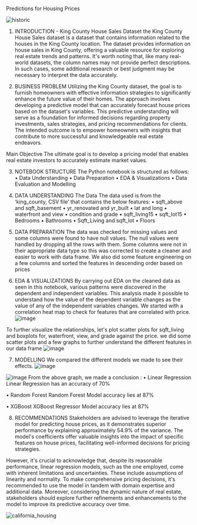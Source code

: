 Predictions for Housing Prices

 ![historic](https://github.com/MWENDA1999/DSF_FT-Group-9-Phase-2-project/assets/141914238/7cad1fc6-d176-4033-9537-7099219e79a5)


1.	INTRODUCTION - King County House Sales Dataset
the King County House Sales dataset is a dataset that contains information related to the houses in the King County location. 
The dataset provides information on house sales in King County, offering a valuable resource for exploring real estate trends and patterns. It's worth noting that, like many real-world datasets, the column names may not provide perfect descriptions. In such cases, some additional research or  best judgment may be necessary to interpret the data accurately.


2.	BUSINESS PROBLEM
Utilizing the King County dataset, the goal is to furnish homeowners with effective information strategies to significantly enhance the future value of their homes. The approach involves developing a predictive model that can accurately forecast house prices based on the dataset's variables. This predictive understanding will serve as a foundation for informed decisions regarding property investments, sales strategies, and pricing recommendations for clients. The intended outcome is to empower homeowners with insights that contribute to more successful and knowledgeable real estate endeavors.

Main Objective
The ultimate goal is to develop a pricing model that enables real estate investors to accurately estimate market values.

3.	NOTEBOOK STRUCTURE
The Python notebook is structured as follows:
•	Data Understanding
•	Data Preparation
•	EDA & Visualizations
•	Data Evaluation and Modelling


4.	DATA UNDERSTANDING
The Data
The data used is from the ‘king_county, CSV file’ that contains the below features:
•	sqft_above and sqft_basement
•	yr_renovated and yr_built
•	lat and long
•	waterfront and view
•	condition and grade
•	sqft_living15
•	sqft_lot15
•	Bedrooms
•	Bathrooms
•	Sqft_Living and sqft_lot
•	Floors


5.	DATA PREPARATION
The data was checked for missing values and some columns were found to have null values. The null values were handled by dropping all the rows with them. Some columns were not in their appropriate data type so this was corrected to create a cleaner and easier to work with data frame. We also did some feature engineering on a few columns and sorted the features in descending order based on prices





6.	EDA & VISUALIZATIONS
By carrying out EDA on the cleaned data as seen in this notebook, various patterns were discovered in the dependent and independent variables. This analysis made it possible to understand how the value of the dependent variable changes as the value of any of the independent variables changes.
We started with a correlation heat map to check for features that are correlated with price.
![image](https://github.com/MWENDA1999/DSF_FT-Group-9-Phase-2-project/assets/141914238/edd40258-7634-4b88-9c5d-84316ab47aa6)

To further visualize the relationships, let's plot scatter plots for sqft_living and boxplots for, waterfront, view, and grade against the price.​ we did some scatter plots and a few graphs to further understand the different features in our data frame
![image](https://github.com/MWENDA1999/DSF_FT-Group-9-Phase-2-project/assets/141914238/3a3ea4a3-5024-4a08-b992-cdc2d3f47e56)

7.	MODELLING
We compared the different models we made to see their effects.
![image](https://github.com/MWENDA1999/DSF_FT-Group-9-Phase-2-project/assets/141914238/54417ee5-959e-4ce4-b6bf-30b21b931bff)

![image](https://github.com/MWENDA1999/DSF_FT-Group-9-Phase-2-project/assets/141914238/892b7b95-3c52-4fea-93f2-6ff5ca8676b7)
From the above graph, we made a conclusion :
•	Linear Regression 
Linear Regression has an accuracy of 70%

•	Random Forest 
Random Forest Model accuracy lies at 87%

•	XGBoost
XGBoost Regressor Model accuracy lies at 87%


8.	RECOMMENDATIONS
Stakeholders are advised to leverage the iterative model for predicting house prices, as it demonstrates superior performance by explaining approximately 54.9% of the variance. The model's coefficients offer valuable insights into the impact of specific features on house prices, facilitating well-informed decisions for pricing strategies.

However, it's crucial to acknowledge that, despite its reasonable performance, linear regression models, such as the one employed, come with inherent limitations and uncertainties. These include assumptions of linearity and normality. To make comprehensive pricing decisions, it's recommended to use the model in tandem with domain expertise and additional data. Moreover, considering the dynamic nature of real estate, stakeholders should explore further refinements and enhancements to the model to improve its predictive accuracy over time.

 ![california_housing](https://github.com/MWENDA1999/DSF_FT-Group-9-Phase-2-project/assets/141914238/3a7975cb-0456-4d79-be09-d4332e61b2ee)

